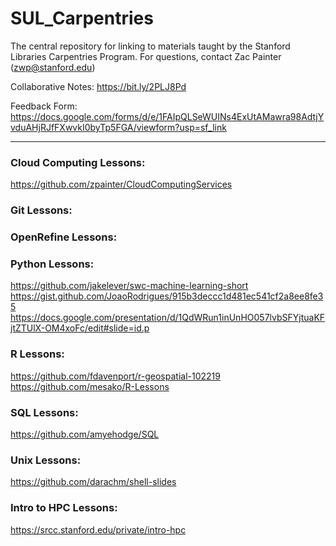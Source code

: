 # SUL_Carpentries
The central repository for linking to materials taught by the Stanford Libraries Carpentries Program. For questions, contact Zac Painter (zwp@stanford.edu)

Collaborative Notes: 
https://bit.ly/2PLJ8Pd 

Feedback Form:
https://docs.google.com/forms/d/e/1FAIpQLSeWUINs4ExUtAMawra98AdtjYvduAHjRJfFXwvkI0byTp5FGA/viewform?usp=sf_link


---

### Cloud Computing Lessons:
https://github.com/zpainter/CloudComputingServices

### Git Lessons:

### OpenRefine Lessons:

### Python Lessons:
https://github.com/jakelever/swc-machine-learning-short  
https://gist.github.com/JoaoRodrigues/915b3deccc1d481ec541cf2a8ee8fe35  
https://docs.google.com/presentation/d/1QdWRun1inUnHO057lvbSFYjtuaKFjtZTUlX-OM4xoFc/edit#slide=id.p 

### R Lessons:
https://github.com/fdavenport/r-geospatial-102219  
https://github.com/mesako/R-Lessons

### SQL Lessons:
https://github.com/amyehodge/SQL

### Unix Lessons:
https://github.com/darachm/shell-slides

### Intro to HPC Lessons:
https://srcc.stanford.edu/private/intro-hpc

